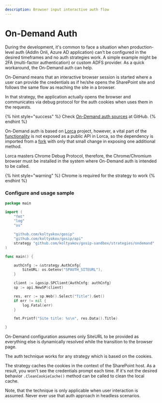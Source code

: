 ```yaml
---
description: Browser input interactive auth flow
---
```


# On-Demand Auth

During the development, it's common to face a situation when production-level auth \(AddIn Onli, Azure AD application\) can't be configured in the desired timeframes and no auth strategies work. A simple example might be 2FA \(multi-factor authentication\) or custom ADFS provider. As a quick workaround, the On-Demand auth can help.

On-Demand means that an interactive browser session is started where a user can provide the credentials as if he/she opens the SharePoint site and follows the same flow as reaching the site in a browser.

In that strategy, the application actually opens the browser and communicates via debug protocol for the auth cookies when uses them in the requests.

{% hint style="success" %}
Check [On-Demand auth sources](https://github.com/koltyakov/gosip-sandbox/tree/master/strategies/ondemand) at GitHub.
{% endhint %}

On-Demand auth is based on [Lorca](https://github.com/zserge/lorca) project, however, a vital part of the [functionality](https://github.com/zserge/lorca/issues/46) is not exposed as a public API in Lorca, so the dependency is imported from a [fork](https://github.com/koltyakov/lorca) with only that small change in exposing one additional method.

Lorca masters Chrome Debug Protocol, therefore, the Chrome/Chromium browser must be installed in the system where On-Demand auth is intended to be called.

{% hint style="warning" %}
Chrome is required for the strategy to work
{% endhint %}

### Configure and usage sample

```go
package main

import (
	"fmt"
	"log"
	"os"

	"github.com/koltyakov/gosip"
	"github.com/koltyakov/gosip/api"
	strategy "github.com/koltyakov/gosip-sandbox/strategies/ondemand"
)

func main() {

	authCnfg := &strategy.AuthCnfg{
		SiteURL: os.Getenv("SPAUTH_SITEURL"),
	}

	client := &gosip.SPClient{AuthCnfg: authCnfg}
	sp := api.NewSP(client)

	res, err := sp.Web().Select("Title").Get()
	if err != nil {
		log.Fatal(err)
	}

	fmt.Printf("Site title: %s\n", res.Data().Title)

}
```

On-Demand configuration assumes only SiteURL to be provided as everything else is dynamically resolved while the transition to the browser page.

The auth technique works for any strategy which is based on the cookies.

The strategy caches the cookies in the context of the SharePoint host. As a result, you won't see the credentials prompt each time. If it's not the desired behavior `.CleanCookieCache()` method can be called to clean the local cache.

Note, that the technique is only applicable when user interaction is assumed. Never ever use that auth approach in headless scenarios.

